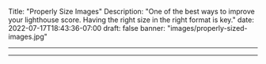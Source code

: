 Title: "Properly Size Images"
Description: "One of the best ways to improve your lighthouse score. Having the right size in the right format is key."
date: 2022-07-17T18:43:36-07:00
draft: false
banner: "images/properly-sized-images.jpg"

---

---
